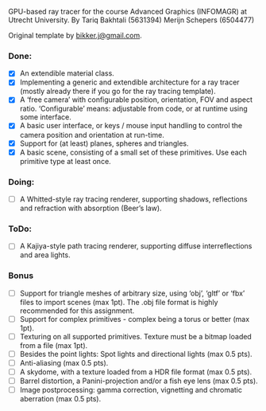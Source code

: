 GPU-based ray tracer for the course Advanced Graphics (INFOMAGR) at Utrecht University.
By
Tariq Bakhtali (5631394)
Merijn Schepers (6504477)

Original template by bikker.j@gmail.com.

### Done:
- [x] An extendible material class.
- [x] Implementing a generic and extendible architecture for a ray tracer (mostly already there if
you go for the ray tracing template).
- [x] A ‘free camera’ with configurable position, orientation, FOV and aspect ratio. ‘Configurable’
means: adjustable from code, or at runtime using some interface.
- [x] A basic user interface, or keys / mouse input handling to control the camera position and
orientation at run-time.
- [x] Support for (at least) planes, spheres and triangles.
- [x] A basic scene, consisting of a small set of these primitives. Use each primitive type at least
once.

### Doing:
- [ ] A Whitted-style ray tracing renderer, supporting shadows, reflections and refraction with
absorption (Beer’s law).

### ToDo:
- [ ] A Kajiya-style path tracing renderer, supporting diffuse interreflections and area lights.

### Bonus
- [ ] Support for triangle meshes of arbitrary size, using ‘obj’, ‘gltf’ or ‘fbx’ files to import scenes
(max 1pt). The .obj file format is highly recommended for this assignment.
- [ ] Support for complex primitives - complex being a torus or better (max 1pt).
- [ ] Texturing on all supported primitives. Texture must be a bitmap loaded from a file (max 1pt).
- [ ] Besides the point lights: Spot lights and directional lights (max 0.5 pts).
- [ ] Anti-aliasing (max 0.5 pts).
- [ ] A skydome, with a texture loaded from a HDR file format (max 0.5 pts).
- [ ] Barrel distortion, a Panini-projection and/or a fish eye lens (max 0.5 pts).
- [ ] Image postprocessing: gamma correction, vignetting and chromatic aberration (max 0.5 pts).
